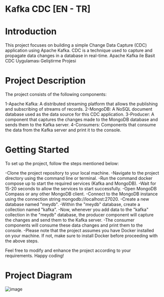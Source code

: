 # Kafka CDC  [EN - TR]


# Introduction
This project focuses on building a simple Change Data Capture (CDC) application using Apache Kafka. CDC is a technique used to capture and propagate data changes in a database in real-time.
Apache Kafka ile Basit CDC Uygulaması Geliştirme Projesi

# Project Description
The project consists of the following components:

1-Apache Kafka: A distributed streaming platform that allows the publishing and subscribing of streams of records.
2-MongoDB: A NoSQL document database used as the data source for this CDC application.
3-Producer: A component that captures the changes made to the MongoDB database and sends them to the Kafka server.
4-Consumers: Components that consume the data from the Kafka server and print it to the console.

# Getting Started
To set up the project, follow the steps mentioned below:

-Clone the project repository to your local machine.
-Navigate to the project directory using the command line or terminal.
-Run the command docker compose up to start the required services (Kafka and MongoDB).
-Wait for 15-20 seconds to allow the services to start successfully.
-Open MongoDB Compass or any other MongoDB client.
-Connect to the MongoDB instance using the connection string mongodb://localhost:27020.
-Create a new database named "meydb".
-Within the "meydb" database, create a collection named "kafka".
-Now, whenever you add data to the "kafka" collection in the "meydb" database, the producer component will capture the changes and send them to the Kafka server.
-The consumer components will consume these data changes and print them to the console.
-Please note that the project assumes you have Docker installed on your machine. If not, make sure to install Docker before proceeding with the above steps.

Feel free to modify and enhance the project according to your requirements. Happy coding!
# Project Diagram
![image](https://github.com/mustafaemirhanyildiz/kafka-cdc/assets/92929045/a8414501-93f1-458d-ab1f-c821b831f7ba)

